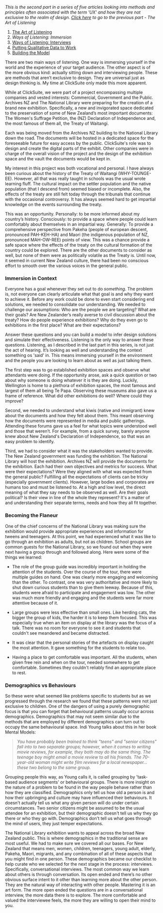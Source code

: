 *This is the second part in a series of five articles looking into methods and principles often associated with the term 'UX' and how they are not exclusive to the realm of design. [Click here](#/thoughts/160905) to go to the previous part - The Art of Listening*

1. [The Art of Listening](#/thoughts/160905)
2. *Ways of Listening: Immersion*
3. [Ways of Listening: Interviews](#/thoughts/160919)
4. [Putting Qualitative Data to Work](#/thoughts/160926)
5. [Building the Model](#/thoughts/161003)

There are two main ways of listening. One way is immersing yourself in the world and the experience of your target audience. The other aspect is of the more obvious kind: actually sitting down and interviewing people. These are methods that aren’t exclusive to design. They are universal just as design thinking is. My time at ClickSuite only made this more apparent.

While at ClickSuite, we were part of a project encompassing multiple companies and vested interests: Commercial, Government and the Public. Archives NZ and The National Library were preparing for the creation of a brand new exhibition. Specifically, a new and invigorated space dedicated to the preservation of some of New Zealand’s most important documents: The Women's Suffrage Petition, the (NZ) Declaration of Independence and, the most famous of them all, the Treaty of Waitangi.

<div class="gallery">
  <iron-image class="galleryItem" style="background-color: black" sizing="contain" preload fade src="/src/content/thoughts_items/160912/gallery/archives-nz-treaty.jpg"></iron-image>
</div>

Each was being moved from the Archives NZ building to the National Library down the road. The documents will be hosted in a dedicated space for the foreseeable future for easy access by the public. ClickSuite's role was to design and create the digital parts of the exhibit. Other companies were in charge of the overall vision of the project and the design of the exhibition space and the vault the documents would be kept in.

My interest in this project was both vocational and personal. I have always been curious about the history of the Treaty of Waitangi (WHY-TOUNGE-EE). However, all that was really taught in schools was the usual wrote learning fluff. The cultural impact on the settler population and the native population (that I descend from) seemed biased or incomplete. Also, the effects of the treaty are still felt today through the tribunals that continue with the occasional controversy. It has always seemed hard to get impartial knowledge on the events surrounding the treaty.

This was an opportunity. Personally: to be more informed about my country’s history. Consciously: to provide a space where people could learn comfortably about themselves in an impartial way. Generally: To provide a comprehensive perspective from Pakeha (people of european descent, pronounced PAH-KEH-HA) and Maori (the indigenous population of NZ, pronounced MAH-OW-REE) points of view. This was a chance provide a safe space where the effects of the treaty on the cultural formation of the country could be explored. There are the other documents to consider as well, but none of them were as politically volatile as the Treaty is. Until now, it seemed in current New Zealand culture, there had been no conscious effort to smooth over the various voices in the general public.

### Immersion in Context

Everyone has a goal whenever they set out to do *something*. The problem is, not everyone can clearly articulate what that goal is and why they want to achieve it. Before any work could be done to even start considering end solutions, we needed to consolidate our understanding. We needed to challenge our assumptions: Who are the people we are targeting? What are their goals? Are New Zealander’s really averse to civil discussion about the treaty? How do people experience exhibitions? Why do they even go to exhibitions in the first place? What are their expectations?

Answer these questions and you can build a model to infer design solutions and simulate their effectiveness. Listening is the only way to answer these questions. Listening, as I described in the last part in this series, is not just the act of hearing. It’s looking as well and understanding the context something os 'said' in. This means immersing yourself in the environment and the people you are looking to learn about as well as just talking them.

The first step was to go established exhibition spaces and observe what attendants were doing. If the opportunity arose, ask a quick question or two about why someone is doing whatever it is they are doing. Luckily, Wellington is home to a plethora of exhibition spaces, the most famous and largest of them all being Te Papa. Observing these museums also gave us a frame of reference. What did other exhibitions do well? Where could they improve?

<div class="gallery">
  <iron-image class="galleryItem" style="background-color: black" sizing="contain" preload fade src="/src/content/thoughts_items/160912/gallery/te-papa-exhibition.jpg"></iron-image>
</div>

Second, we needed to understand what kiwis (native and immigrant) knew about the documents and how they felt about them. This meant observing how the documents were represented in media and public gatherings. Attending these forums gave us a feel for what topics were understood well and those that weren’t. For example, from a quick survey, barely anyone knew about New Zealand's Declaration of Independence, so that was an easy problem to identify.

Third, we had to consider what it was the stakeholders wanted to provide. The New Zealand government was funding the exhibition. The National Library will host the exhibition. Archives NZ will provide the documents for the exhibition. Each had their own objectives and metrics for success. What were their expectations? Were they aligned with what was expected from the general public? Fulfilling all the expectations of clients can be tricky (especially government clients). However, large bodies and corporates are humans too and must be listened to. At a high and low level, the direct meaning of what they say needs to be observed as well. Are their goals political? Is their view in line of the whole they represent? It's a matter of and understanding their separate terms, needs and how they all fit together.

### Becoming the Flaneur

One of the chief concerns of the National Library was making sure the exhibition would provide appropriate experiences and information for tweens and teenagers. At this point, we had experienced what it was like to go through an exhibition as adults, but not as children. School groups are common guests for the National Library, so we found out when they were next having a group through and followed along. Here were some of the things we learned:

* The role of the group guide was incredibly important in holding the attention of the students. Over the course of the tour, there were multiple guides on hand. One was clearly more engaging and welcoming than the other. To contrast, one was very authoritative and more likely to shut down curious students than to give them leeway. Because of this, students were afraid to participate and engagement was low. The other was much more friendly and engaging and the students were far more attentive because of it.

* Large groups were less effective than small ones. Like herding cats, the bigger the group of kids, the harder it is to keep them focused. This was especially true when an item on display at the library was the focus of a talk. There was no room for everyone to see it and students that couldn't see meandered and became distracted.

* It was clear that the personal stories of the artefacts on display caught the most attention. It gave something for the students to relate too.

* Having a place to get comfortable was important. All the students, when given free rein and when on the tour, needed somewhere to get comfortable. Sometimes they couldn't reliably find an appropriate place to rest.

### Demographics vs Behaviours

So these were what seemed like problems specific to students but as we progressed through the research we found that these patterns were not just exclusive to children. One of the dangers of using a purely demographic focus is that you can forget that behavioural patterns usually occur across demographics. Demographics that may not seem similar due to the methods that are employed by different demographics can turn out to occupy the same behavioural space. Indi Young talks about this in her book Mental Models:

> *You have probably been trained to think "teens" and "senior citizens" fall into to two separate groups; however, when it comes to writing movie reviews, for example, they both may do the same thing. The teenage boy might email a movie review to all his friends. The 70-year-old woman might write film reviews for a local newspaper... these two belong to the same group.*

Grouping people this way, as Young calls it, is called grouping by 'task-based audience segments' or behavioural groups. There is more insight on the nature of a problem to be found in the way people behave rather than how they are classified. Demographics only tell us how old a person is and how their upbringing and culture may have influenced their behaviours. It doesn't actually tell us what any given person will do under certain circumstances. Two senior citizens might be assumed to be the usual attendee for an exhibition, but their demographic doesn't tell us why they go there or who they go with. Demographics don't tell us what goes through the mind of users, they just temper expectations.

The National Library exhibition wants to appeal across the broad New Zealand public. This is where demographics in the traditional sense are most useful. We had to make sure we covered all our bases. For New Zealand that means men, women, children, teenagers, young adult, elderly, Pakeha, Maori, migrants, and any combination of all of these aspects that you might find in one person. These demographics became our checklist to help curate who we selected for the next stage in the process: interviews. Specifically, conversational interviews. The most common way we learn about others is through conversation. Its open ended and there’s no other obvious surface intent to it other than learning more about the other person. They are the natural way of interacting with other people. Mastering it is an art form. The more open ended the questions are in a conversational interview, the more data there is to explore. The more comfortable and valued the interviewee feels, the more they are willing to open their mind to you.

